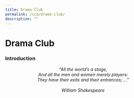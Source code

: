 ```yaml
---
title: Drama Club
permalink: /cca/drama-club/
description: ""
---
```

# Drama Club
### Introduction

<p style="text-align: center;"><i>“All the world’s a stage,<br>
And all the men and women merely players:  <br>
They have their exits and their entrances; …” <br><br>
William Shakespeare</i></p>